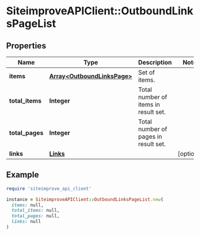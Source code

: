 # SiteimproveAPIClient::OutboundLinksPageList

## Properties

| Name | Type | Description | Notes |
| ---- | ---- | ----------- | ----- |
| **items** | [**Array&lt;OutboundLinksPage&gt;**](OutboundLinksPage.md) | Set of items. |  |
| **total_items** | **Integer** | Total number of items in result set. |  |
| **total_pages** | **Integer** | Total number of pages in result set. |  |
| **links** | [**Links**](Links.md) |  | [optional] |

## Example

```ruby
require 'siteimprove_api_client'

instance = SiteimproveAPIClient::OutboundLinksPageList.new(
  items: null,
  total_items: null,
  total_pages: null,
  links: null
)
```

